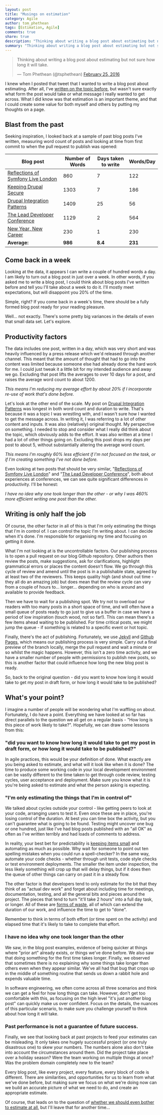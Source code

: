 ```yaml
---
layout: post
title: "Musings on estimation"
category: Agile
author: tom_phethean
tags: [Estimation, Agile]
comments: true
share: true
description: "Thinking about writing a blog post about estimating but not sure how long it will take."
summary: "Thinking about writing a blog post about estimating but not sure how long it will take."
---
```

<blockquote class="twitter-tweet tw-align-center" data-lang="en"><p lang="en" dir="ltr">Thinking about writing a blog post about estimating but not sure how long it will take.</p>&mdash; Tom Phethean (@tsphethean) <a href="https://twitter.com/tsphethean/status/702920932508246016">February 25, 2016</a></blockquote>
<script async src="//platform.twitter.com/widgets.js" charset="utf-8"></script>

I knew when I posted that tweet that I wanted to write a blog post about estimating. After all, I've [written on the topic before](https://capgemini.github.io/agile/estimation/), but wasn't sure exactly what form the post would take or what message I really wanted to get across. What I did know was that estimation is an important theme, and that I could create some value for both myself and others by putting my thoughts on a page.

## Blast from the past

Seeking inspiration, I looked back at a sample of past blog posts I've written, measuring word count of posts and looking at time from first commit to when the pull request to publish was opened:

| Blog post                          	| Number of Words 	| Days taken to write 	| Words/Day 	|
|-----------------------------------|----------------|--------------------|----------|
| [Reflections of Symfony Live London](https://capgemini.github.io/open%20source/symfony-live/) 	| 860             	| 7                   	| 122       	|
| [Keeping Drupal Secure](https://capgemini.github.io/drupal/securing-drupal/)                    	| 1303            	| 7                   	| 186       	|
| [Drupal Integration Patterns](https://capgemini.github.io/drupal/drupal-integration-patterns/)        	| 1409            	| 25                  	| 56        	|
| [The Lead Developer Conference](https://capgemini.github.io/learning/lead-developer/)      	| 1129            	| 2                   	| 564       	|
| [New Year, New Career](https://capgemini.github.io/blog/capgemini-hiring-fatjil/)               	| 230             	| 1                   	| 230       	|
| **Average:**                      	| **986**          	| **8.4**              	| **231**   	|

## Come back in a week

Looking at the data, it appears I can write a couple of hundred words a day. I am likely to turn out a blog post in just over a week. In other words, if you asked me to write a blog post, I could think about blog posts I've written before and tell you I'll take about a week to do it. I'll mostly meet expectations, but will disappoint you 20% of the time.

Simple, right? If you come back in a week's time, there should be a fully formed blog post ready for your reading pleasure.

Well... not exactly. There's some pretty big variances in the details of even that small data set. Let's explore.

## Productivity factors

The data includes one post, written in a day, which was very short and was heavily influenced by a press release which we'd released through another channel. This meant that the amount of thought that had to go into the content was limited because someone else had already done the hard work for me. I could just tweak it a little bit for my intended audience and away we go. Excluding that post lifts the averages to over 10 days for a post, and raises the average word count to about 1200.

*This means I'm reducing my average effort by about 20% if I incorporate re-use of work that's done before.*

Let's look at the other end of the scale. My post on [Drupal Integration Patterns](https://capgemini.github.io/drupal/drupal-integration-patterns/) was longest in both word count and duration to write. That's because it was a topic I was wrestling with, and I wasn't sure how I wanted to get the message across. In writing it, I was referring to a lot of other content and inputs. It was also (relatively) original thought. My perspective on something. <span class="pullquote">I needed to stop and consider what I really did think about the topic, which obviously adds to the effort.</span> It was also written at a time I had a lot of other things going on. Excluding this post drops my days per post to about 5, without substantially altering the average word count.

*This means I'm roughly 60% less efficient if I'm not focused on the task, or if I'm creating something I've not done before.*

Even looking at two posts that should be very similar, "[Reflections of Symfony Live London](https://capgemini.github.io/open%20source/symfony-live/)" and "[The Lead Developer Conference](https://capgemini.github.io/learning/lead-developer/)", both about experiences at conferences, we can see quite significant differences in productivity. I'll be honest:

*I have no idea why one took longer than the other - or why I was 460% more efficient writing one post than the other.*

## Writing is only half the job

Of course, the other factor in all of this is that I'm only estimating the things that I'm in control of. I can control the topic I'm writing about. I can decide when it's done. I'm responsible for organising my time and focusing on getting it done.

What I'm not looking at is the uncontrollable factors. Our publishing process is to open a pull request on our blog Github repository. Other authors then review the posts, make suggestions, ask for clarifications, highlight grammatical errors or places the content doesn't flow. We go through this cycle of review and amend until the post is in a publishable state, agreed by at least two of the reviewers. This keeps quality high (and shout out time - they all do an amazing job) but does mean that the review cycle can vary from a couple of hours to... longer... depending on who is around and available to provide feedback.

Then we have to wait for a publishing spot. We try not to overload our readers with too many posts in a short space of time, and will often have a small queue of posts ready to go just to give us a buffer in case we have a period of low inspiration (touch wood, not so far!). This can mean there's a few items ahead waiting to be published. For time critical posts, we might jump the queue - if something is related to a specific event or hot topic.

Finally, there's the act of publishing. Fortunately, we use [Jekyll](https://jekyllrb.com/) and [Github Pages](https://pages.github.com/), which means our publishing process is very simple. Carry out a final preview of the branch locally, merge the pull request and wait a minute or so whilst the magic happens. However, this isn't a zero time activity, and we have a smaller number of people with permissions to publish new posts, so this is another factor that could influence how long the new blog post is ready.

So, back to the original question - did you want to know how long it would take to get my post in draft form, or how long it would take to be published?

## What's your point?

I imagine a number of people will be wondering what I'm waffling on about. Fortunately, I do have a point. Everything we have looked at so far has direct parallels to the question we all get on a regular basis - "How long is this piece of work likely to take?". Hopefully, we can draw some lessons from this:

### "did you want to know how long it would take to get my post in draft form, or how long it would take to be published?"

In agile practices, this would be your definition of done. What exactly are you being asked to estimate, and what will it look like when it is done? The time to produce some working code in your local development environment can be vastly different to the time taken to get through code review, testing cycles, user acceptance and deployment. Make sure you know what it is you're being asked to estimate and what the person asking is expecting.

### "I'm only estimating the things that I'm in control of"

We talked about cycles outside your control - like getting peers to look at your code, arranging users to test it. Even once these are in place, you're losing control of the duration. At best you can time box the activity, but you can't guarantee what is going to be found. Testing might uncover one bug or one hundred, just like I've had blog posts published with an "all OK" as often as I've written terribly and had loads of comments to address.

In reality, your best bet for predictability is [keeping items small](https://en.wikipedia.org/wiki/Subitizing) and automating as much as possible. Why wait for someone to point out ten spelling mistakes when you could run a spell-checker? In the same way, automate your code checks - whether through unit tests, code style checks or test environment deployments. <span class="pullquote">The smaller the item under inspection, the less likely something will crop up that will delay things</span>, but if it does then the queue of other things can carry on past it in a steady flow.

The other factor is that developers tend to only estimate for the bit that they think of as "actual dev work" and forget about including time for meetings, documentation, testing, and all the general bits and pieces around the project. The pieces that tend to turn "it'll take 2 hours" into a full day task, or longer. All of these are [forms of waste](https://capgemini.github.io/agile/understanding-and-addressing-our-waste/), all of which can extend the duration of our work, and influence the time to get to "done".

Remember to think in terms of both effort (or time spent on the activity) and elapsed time that it's likely to take to complete that effort.

### I have no idea why one took longer than the other

We saw, in the blog post examples, evidence of being quicker at things where "prior art" already exists, or things we've done before. We also saw that doing something for the first time takes longer. Finally, we observed that <span class="pullquote">sometimes there is no explaining why some things take longer than others even when they appear similar.</span> We've all had that bug that crops up in the middle of something routine that sends us down a rabbit hole and expends valuable time.

In software engineering, we often come across all three scenarios and think we can get a feel for how long things can take. However, don't get too comfortable with this, as focusing on the high level "it's just another blog post" can quickly make us over confident. Focus on the details, the nuances of this particular scenario, to make sure you challenge yourself to think about how long it will take.

### Past performance is not a guarantee of future success.

Finally, we see that looking back at past projects to feed your estimates can be misleading. It only takes one hugely successful project (or one truly disastrous one) to skew your numbers. The numbers alone also don't take into account the circumstances around them. Did the project take place over a holiday season? Were the team working on multiple things at once? Was the problem domain completely new to the team?

Every blog post, like every project, every feature, every block of code is different. There are similarities, and opportunities for us to learn from what we've done before, but making sure we focus on what we're doing now can we build an accurate picture of what we need to do, and create an appropriate estimate.

Of course, that leads on to the question of [whether we should even bother to estimate at all](http://neilkillick.com/2012/04/12/do-not-estimate-software-projects-at-all/), but I'll leave that for another time...
